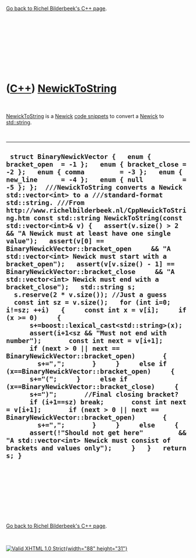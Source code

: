 

[Go back to Richel Bilderbeek's C++ page](Cpp.htm).

 

 

 

 

 

([C++](Cpp.htm)) [NewickToString](CppNewickToString.htm)
========================================================

 

[NewickToString](CppNewickToString.htm) is a [Newick](CppNewick.htm)
[code snippets](CppCodeSnippets.htm) to convert a
[Newick](CppNewick.htm) to [std::string](CppString.htm).

 

  ------------------------------------------------------------------------------------------------------------------------------------------------------------------------------------------------------------------------------------------------------------------------------------------------------------------------------------------------------------------------------------------------------------------------------------------------------------------------------------------------------------------------------------------------------------------------------------------------------------------------------------------------------------------------------------------------------------------------------------------------------------------------------------------------------------------------------------------------------------------------------------------------------------------------------------------------------------------------------------------------------------------------------------------------------------------------------------------------------------------------------------------------------------------------------------------------------------------------------------------------------------------------------------------------------------------------------------------------------------------------------------------------------------------------------------------------------------------------------------------------------------------------------------------------------------------------------------------------------------------------------------------------------------------------------
  ` struct BinaryNewickVector {   enum { bracket_open  = -1 };   enum { bracket_close = -2 };   enum { comma         = -3 };   enum { new_line      = -4 };   enum { null          = -5 }; };  ///NewickToString converts a Newick std::vector<int> to a ///standard-format std::string. ///From http://www.richelbilderbeek.nl/CppNewickToString.htm const std::string NewickToString(const std::vector<int>& v) {   assert(v.size() > 2 && "A Newick must at least have one single value");   assert(v[0] == BinaryNewickVector::bracket_open     && "A std::vector<int> Newick must start with a bracket_open");   assert(v[v.size() - 1] == BinaryNewickVector::bracket_close     && "A std::vector<int> Newick must end with a bracket_close");   std::string s;   s.reserve(2 * v.size()); //Just a guess   const int sz = v.size();   for (int i=0; i!=sz; ++i)   {     const int x = v[i];     if (x >= 0)     {       s+=boost::lexical_cast<std::string>(x);       assert(i+1<sz && "Must not end with number");       const int next = v[i+1];       if (next > 0 || next == BinaryNewickVector::bracket_open)       {         s+=",";       }     }     else if (x==BinaryNewickVector::bracket_open)     {       s+="(";     }     else if (x==BinaryNewickVector::bracket_close)     {       s+=")";       //Final closing bracket?       if (i+1==sz) break;       const int next = v[i+1];       if (next > 0 || next == BinaryNewickVector::bracket_open)       {         s+=",";       }     }     else     {       assert(!"Should not get here"         && "A std::vector<int> Newick must consist of brackets and values only");     }   }   return s; }`
  ------------------------------------------------------------------------------------------------------------------------------------------------------------------------------------------------------------------------------------------------------------------------------------------------------------------------------------------------------------------------------------------------------------------------------------------------------------------------------------------------------------------------------------------------------------------------------------------------------------------------------------------------------------------------------------------------------------------------------------------------------------------------------------------------------------------------------------------------------------------------------------------------------------------------------------------------------------------------------------------------------------------------------------------------------------------------------------------------------------------------------------------------------------------------------------------------------------------------------------------------------------------------------------------------------------------------------------------------------------------------------------------------------------------------------------------------------------------------------------------------------------------------------------------------------------------------------------------------------------------------------------------------------------------------------

 

 

 

 

 

[Go back to Richel Bilderbeek's C++ page](Cpp.htm).



 

[![Valid XHTML 1.0 Strict](valid-xhtml10.png){width="88"
height="31"}](http://validator.w3.org/check?uri=referer)
